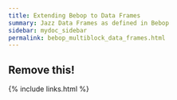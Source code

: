 ```yaml
---
title: Extending Bebop to Data Frames
summary: Jazz Data Frames as defined in Bebop
sidebar: mydoc_sidebar
permalink: bebop_multiblock_data_frames.html
---
```


## Remove this!

{% include links.html %}
